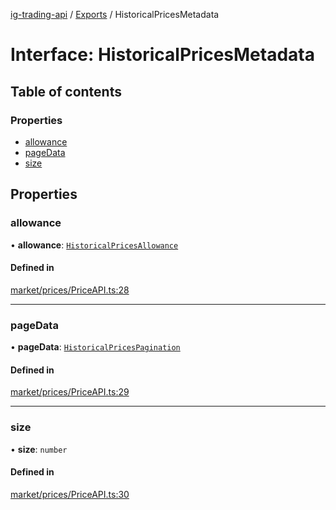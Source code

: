 [ig-trading-api](../README.md) / [Exports](../modules.md) / HistoricalPricesMetadata

# Interface: HistoricalPricesMetadata

## Table of contents

### Properties

- [allowance](HistoricalPricesMetadata.md#allowance)
- [pageData](HistoricalPricesMetadata.md#pagedata)
- [size](HistoricalPricesMetadata.md#size)

## Properties

### allowance

• **allowance**: [`HistoricalPricesAllowance`](HistoricalPricesAllowance.md)

#### Defined in

[market/prices/PriceAPI.ts:28](https://github.com/bennycode/ig-trading-api/blob/c7d6810/src/market/prices/PriceAPI.ts#L28)

---

### pageData

• **pageData**: [`HistoricalPricesPagination`](HistoricalPricesPagination.md)

#### Defined in

[market/prices/PriceAPI.ts:29](https://github.com/bennycode/ig-trading-api/blob/c7d6810/src/market/prices/PriceAPI.ts#L29)

---

### size

• **size**: `number`

#### Defined in

[market/prices/PriceAPI.ts:30](https://github.com/bennycode/ig-trading-api/blob/c7d6810/src/market/prices/PriceAPI.ts#L30)
